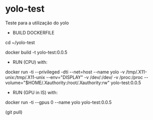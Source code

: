 # yolo-test
Teste para a utilização do yolo

* BUILD DOCKERFILE

cd ~/yolo-test

docker build -t yolo-test:0.0.5

* RUN (CPU) with:

docker run -ti --privileged -dti --net=host --name yolo -v /tmp/.X11-unix:/tmp/.X11-unix --env="DISPLAY" -v /dev/:/dev/ -v /proc:/proc  --volume="$HOME/.Xauthority:/root/.Xauthority:rw" yolo-test:0.0.5

* RUN (GPU in IS) with:

docker run -ti --gpus 0 --name yolo yolo-test:0.0.5

(git pull)
